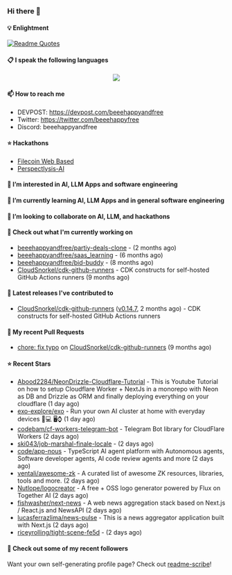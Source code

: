 ### Hi there 👋

#### 💡 Enlightment
[![Readme Quotes](https://quotes-github-readme.vercel.app/api?type=horizontal&theme=nord)](https://github.com/piyushsuthar/github-readme-quotes)

#### 📋 I speak the following languages

<p align="center">
  <a href="https://skillicons.dev">
    <img src="https://skillicons.dev/icons?i=git,kubernetes,docker,c,vim,terraform,python,typescript,java" />
  </a>
</p>


#### 📫 How to reach me
- DEVPOST: https://devpost.com/beeehappyandfree
- Twitter: https://twitter.com/beeehappyfree
- Discord: beeehappyandfree

#### ⭐️ Hackathons
- [Filecoin Web Based](https://devpost.com/software/youtube-dl-dweb)
- [Perspectlysis-AI](https://perspectlysis-ai.vercel.app)

#### 👀 I’m interested in AI, LLM Apps and software engineering

#### 🌱 I’m currently learning AI, LLM Apps and in general software engineering

#### 💞️ I’m looking to collaborate on AI, LLM, and hackathons

#### 👷 Check out what I'm currently working on

- [beeehappyandfree/partiy-deals-clone](https://github.com/beeehappyandfree/partiy-deals-clone) -  (2 months ago)
- [beeehappyandfree/saas_learning](https://github.com/beeehappyandfree/saas_learning) -  (6 months ago)
- [beeehappyandfree/bid-buddy](https://github.com/beeehappyandfree/bid-buddy) -  (8 months ago)
- [CloudSnorkel/cdk-github-runners](https://github.com/CloudSnorkel/cdk-github-runners) - CDK constructs for self-hosted GitHub Actions runners (9 months ago)

#### 🔭 Latest releases I've contributed to

- [CloudSnorkel/cdk-github-runners](https://github.com/CloudSnorkel/cdk-github-runners) ([v0.14.7](https://github.com/CloudSnorkel/cdk-github-runners/releases/tag/v0.14.7), 2 months ago) - CDK constructs for self-hosted GitHub Actions runners

#### 🔨 My recent Pull Requests

- [chore: fix typo](https://github.com/CloudSnorkel/cdk-github-runners/pull/542) on [CloudSnorkel/cdk-github-runners](https://github.com/CloudSnorkel/cdk-github-runners) (9 months ago)

#### ⭐ Recent Stars

- [Abood2284/NeonDrizzle-Cloudflare-Tutorial](https://github.com/Abood2284/NeonDrizzle-Cloudflare-Tutorial) - This is Youtube Tutorial on how to setup Cloudflare Worker &#43; NextJs in a monorepo with Neon as DB and Drizzle as ORM and finally deploying everything on your cloudflare (1 day ago)
- [exo-explore/exo](https://github.com/exo-explore/exo) - Run your own AI cluster at home with everyday devices 📱💻 🖥️⌚ (1 day ago)
- [codebam/cf-workers-telegram-bot](https://github.com/codebam/cf-workers-telegram-bot) - Telegram Bot library for CloudFlare Workers (2 days ago)
- [ski043/job-marshal-finale-locale](https://github.com/ski043/job-marshal-finale-locale) -  (2 days ago)
- [code/app-nous](https://github.com/code/app-nous) - TypeScript AI agent platform with Autonomous agents, Software developer agents, AI code review agents and more (2 days ago)
- [ventali/awesome-zk](https://github.com/ventali/awesome-zk) - A curated list of awesome ZK resources, libraries, tools and more.   (2 days ago)
- [Nutlope/logocreator](https://github.com/Nutlope/logocreator) - A free &#43; OSS logo generator powered by Flux on Together AI (2 days ago)
- [fishwasher/next-news](https://github.com/fishwasher/next-news) - A web news aggregation stack based on Next.js / React.js and NewsAPI (2 days ago)
- [lucasferrazlima/news-pulse](https://github.com/lucasferrazlima/news-pulse) - This is a news aggregator application built with Next.js (2 days ago)
- [riceyrolling/tight-scene-fe5d](https://github.com/riceyrolling/tight-scene-fe5d) -  (2 days ago)

#### 👯 Check out some of my recent followers


Want your own self-generating profile page? Check out [readme-scribe](https://github.com/muesli/readme-scribe)!
